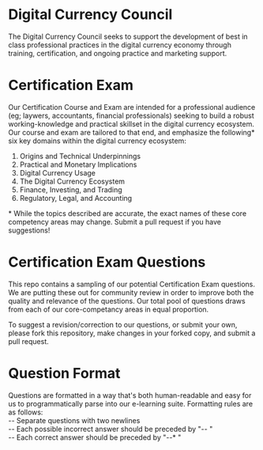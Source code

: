 # Digital Currency Council  

The Digital Currency Council seeks to support the development of best in class professional practices in the digital currency economy through training, certification, and ongoing practice and marketing support.

# Certification Exam

Our Certification Course and Exam are intended for a professional audience (eg; laywers, accountants, financial professionals) seeking to build a robust working-knowledge and practical skillset in the digital currency ecosystem. Our course and exam are tailored to that end, and emphasize the following* six key domains within the digital currency ecosystem:

1) Origins and Technical Underpinnings  
2) Practical and Monetary Implications  
3) Digital Currency Usage  
4) The Digital Currency Ecosystem  
5) Finance, Investing, and Trading  
6) Regulatory, Legal, and Accounting  

\* While the topics described are accurate, the exact names of these core competency areas may change. Submit a pull request if you have suggestions!

# Certification Exam Questions

This repo contains a sampling of our potential Certification Exam questions. We are putting these out for community review in order to improve both the quality and relevance of the questions. Our total pool of questions draws from each of our core-competancy areas in equal proportion. 

To suggest a revision/correction to our questions, or submit your own, please fork this repository, make changes in your forked copy, and submit a pull request.

# Question Format

Questions are formatted in a way that's both human-readable and easy for us to programmatically parse into our e-learning suite. Formatting rules are as follows:  
-- Separate questions with two newlines  
-- Each possible incorrect answer should be preceded by "-- "  
-- Each correct answer should be preceded by "--* "  
